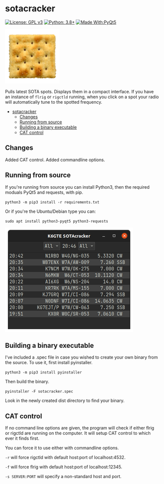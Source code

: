 # sotacracker

[![License: GPL v3](https://img.shields.io/badge/License-GPLv3-blue.svg)](https://www.gnu.org/licenses/gpl-3.0)  [![Python: 3.8+](https://img.shields.io/badge/python-3.8+-blue.svg)](https://www.python.org/downloads/)  [![Made With:PyQt5](https://img.shields.io/badge/Made%20with-PyQt5-red)](https://pypi.org/project/PyQt5/)

![soda cracker](pic/soda-cracker.png)

Pulls latest SOTA spots. Displays them in a compact interface. If you have an instance of `flrig` or `rigctld` running, when you click on a spot your radio will automatically tune to the spotted frequency.

- [sotacracker](#sotacracker)
  - [Changes](#changes)
  - [Running from source](#running-from-source)
  - [Building a binary executable](#building-a-binary-executable)
  - [CAT control](#cat-control)

## Changes

Added CAT control. Added commandline options.

## Running from source

If you're running from source you can install Python3, then the required moduals PyQt5 and requests, with pip.

`python3 -m pip3 install -r requirements.txt`

Or if you're the Ubuntu/Debian type you can:

`sudo apt install python3-pyqt5 python3-requests`

![screenshot](pic/screenshot.png)

## Building a binary executable

I've included a .spec file in case you wished to create your own binary from the source. To use it, first install pyinstaller.

`python3 -m pip3 install pyinstaller`

Then build the binary.

`pyinstaller -F sotacracker.spec`

Look in the newly created dist directory to find your binary.

## CAT control

If no command line options are given, the program will check if either flrig
or rigctld are running on the computer. It will setup CAT control to which
ever it finds first.

You can force it to use either with commandline options.

`-r` will force rigctld with default host:port of localhost:4532.

`-f` will force flrig with default host:port of localhost:12345.

`-s SERVER:PORT` will specify a non-standard host and port.
